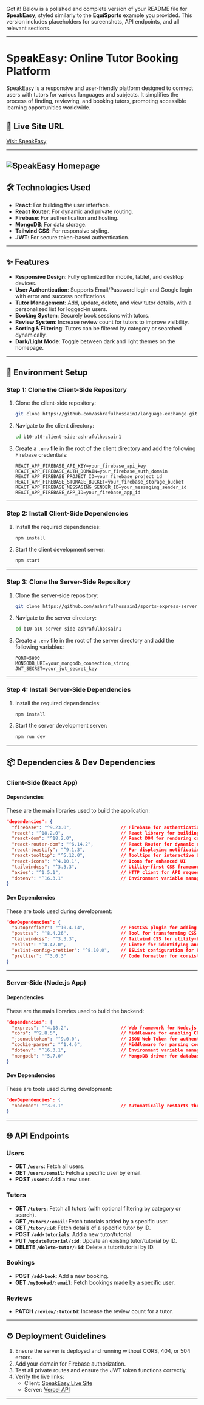 Got it! Below is a polished and complete version of your README file for **SpeakEasy**, styled similarly to the **EquiSports** example you provided. This version includes placeholders for screenshots, API endpoints, and all relevant sections.

---

# **SpeakEasy: Online Tutor Booking Platform**
SpeakEasy is a responsive and user-friendly platform designed to connect users with tutors for various languages and subjects. It simplifies the process of finding, reviewing, and booking tutors, promoting accessible learning opportunities worldwide.

## 🚀 Live Site URL
[Visit SpeakEasy](https://language--exchange-a-11.web.app)

---
![SpeakEasy Homepage](https://example.com/speakeasy-homepage.png)
---

## 🛠️ Technologies Used
- **React**: For building the user interface.
- **React Router**: For dynamic and private routing.
- **Firebase**: For authentication and hosting.
- **MongoDB**: For data storage.
- **Tailwind CSS**: For responsive styling.
- **JWT**: For secure token-based authentication.

---

## ✨ Features
- **Responsive Design**: Fully optimized for mobile, tablet, and desktop devices.
- **User Authentication**: Supports Email/Password login and Google login with error and success notifications.
- **Tutor Management**: Add, update, delete, and view tutor details, with a personalized list for logged-in users.
- **Booking System**: Securely book sessions with tutors.
- **Review System**: Increase review count for tutors to improve visibility.
- **Sorting & Filtering**: Tutors can be filtered by category or searched dynamically.
- **Dark/Light Mode**: Toggle between dark and light themes on the homepage.

---

## 🔧 Environment Setup

### **Step 1: Clone the Client-Side Repository**
1. Clone the client-side repository:
   ```bash
   git clone https://github.com/ashrafulhossain1/language-exchange.git
   ```
2. Navigate to the client directory:
   ```bash
   cd b10-a10-client-side-ashrafulhossain1
   ```
3. Create a `.env` file in the root of the client directory and add the following Firebase credentials:
   ```env
   REACT_APP_FIREBASE_API_KEY=your_firebase_api_key
   REACT_APP_FIREBASE_AUTH_DOMAIN=your_firebase_auth_domain
   REACT_APP_FIREBASE_PROJECT_ID=your_firebase_project_id
   REACT_APP_FIREBASE_STORAGE_BUCKET=your_firebase_storage_bucket
   REACT_APP_FIREBASE_MESSAGING_SENDER_ID=your_messaging_sender_id
   REACT_APP_FIREBASE_APP_ID=your_firebase_app_id
   ```

---

### **Step 2: Install Client-Side Dependencies**
1. Install the required dependencies:
   ```bash
   npm install
   ```
2. Start the client development server:
   ```bash
   npm start
   ```

---

### **Step 3: Clone the Server-Side Repository**
1. Clone the server-side repository:
   ```bash
   git clone https://github.com/ashrafulhossain1/sports-express-server
   ```
2. Navigate to the server directory:
   ```bash
   cd b10-a10-server-side-ashrafulhossain1
   ```
3. Create a `.env` file in the root of the server directory and add the following variables:
   ```env
   PORT=5000
   MONGODB_URI=your_mongodb_connection_string
   JWT_SECRET=your_jwt_secret_key
   ```

---

### **Step 4: Install Server-Side Dependencies**
1. Install the required dependencies:
   ```bash
   npm install
   ```
2. Start the server development server:
   ```bash
   npm run dev
   ```

---

## 📦 Dependencies & Dev Dependencies

### **Client-Side (React App)**

#### **Dependencies**
These are the main libraries used to build the application:
```json
"dependencies": {
  "firebase": "^9.23.0",                  // Firebase for authentication and hosting
  "react": "^18.2.0",                     // React library for building the UI
  "react-dom": "^18.2.0",                 // React DOM for rendering components
  "react-router-dom": "^6.14.2",          // React Router for dynamic routing
  "react-toastify": "^9.1.3",             // For displaying notifications (e.g., success/error messages)
  "react-tooltip": "^5.12.0",             // Tooltips for interactive UI elements
  "react-icons": "^4.10.1",               // Icons for enhanced UI
  "tailwindcss": "^3.3.3",                // Utility-first CSS framework for styling
  "axios": "^1.5.1",                      // HTTP client for API requests
  "dotenv": "^16.3.1"                     // Environment variable management
}
```

#### **Dev Dependencies**
These are tools used during development:
```json
"devDependencies": {
  "autoprefixer": "^10.4.14",             // PostCSS plugin for adding vendor prefixes
  "postcss": "^8.4.26",                   // Tool for transforming CSS
  "tailwindcss": "^3.3.3",                // Tailwind CSS for utility-based styling
  "eslint": "^8.47.0",                    // Linter for identifying and fixing code issues
  "eslint-config-prettier": "^8.10.0",    // ESLint configuration for Prettier integration
  "prettier": "^3.0.3"                    // Code formatter for consistent styling
}
```

---

### **Server-Side (Node.js App)**

#### **Dependencies**
These are the main libraries used to build the backend:
```json
"dependencies": {
  "express": "^4.18.2",                   // Web framework for Node.js
  "cors": "^2.8.5",                       // Middleware for enabling CORS
  "jsonwebtoken": "^9.0.0",               // JSON Web Token for authentication
  "cookie-parser": "^1.4.6",              // Middleware for parsing cookies
  "dotenv": "^16.3.1",                    // Environment variable management
  "mongodb": "^5.7.0"                     // MongoDB driver for database operations
}
```

#### **Dev Dependencies**
These are tools used during development:
```json
"devDependencies": {
  "nodemon": "^3.0.1"                     // Automatically restarts the server during development
}
```

---

## 🌐 API Endpoints

### **Users**
- **GET `/users`**: Fetch all users.
- **GET `/users/:email`**: Fetch a specific user by email.
- **POST `/users`**: Add a new user.

### **Tutors**
- **GET `/tutors`**: Fetch all tutors (with optional filtering by category or search).
- **GET `/tutors/:email`**: Fetch tutorials added by a specific user.
- **GET `/tutor/:id`**: Fetch details of a specific tutor by ID.
- **POST `/add-tutorials`**: Add a new tutor/tutorial.
- **PUT `/updateTutorial/:id`**: Update an existing tutor/tutorial by ID.
- **DELETE `/delete-tutor/:id`**: Delete a tutor/tutorial by ID.

### **Bookings**
- **POST `/add-book`**: Add a new booking.
- **GET `/myBooked/:email`**: Fetch bookings made by a specific user.

### **Reviews**
- **PATCH `/review/:tutorId`**: Increase the review count for a tutor.

---

## ⚙️ Deployment Guidelines
1. Ensure the server is deployed and running without CORS, 404, or 504 errors.
2. Add your domain for Firebase authorization.
3. Test all private routes and ensure the JWT token functions correctly.
4. Verify the live links:
   - Client: [SpeakEasy Live Site](https://language--exchange-a-11.web.app)
   - Server: [Vercel API](https://language-express-server-a-10.vercel.app)

---

